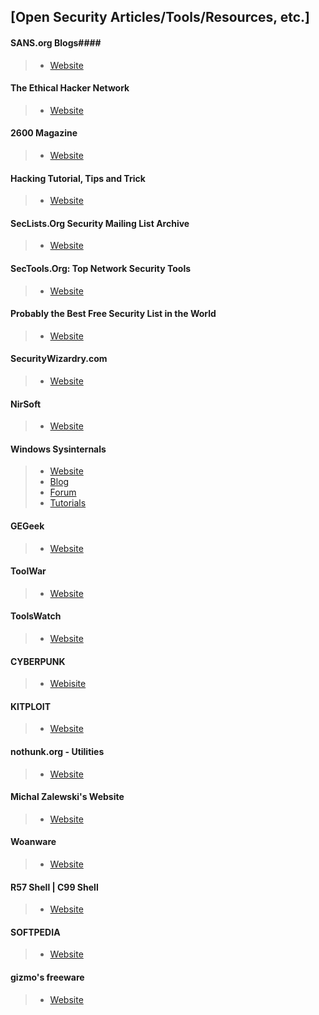 ## [Open Security Articles/Tools/Resources, etc.] ##

#### SANS.org Blogs####
> * [Website](https://www.sans.org/security-resources/blogs)

#### The Ethical Hacker Network ####
> * [Website](https://www.ethicalhacker.net/)

#### 2600 Magazine ####
> * [Website](http://www.2600.com/)

#### Hacking Tutorial, Tips and Trick ####
> * [Website](http://www.hacking-tutorial.com/)

#### SecLists.Org Security Mailing List Archive ####
> * [Website](http://seclists.org/)

#### SecTools.Org: Top Network Security Tools ####
> * [Website](http://sectools.org/)

#### Probably the Best Free Security List in the World ####
> * [Website](http://www.techsupportalert.com/content/probably-best-free-security-list-world.htm)

#### SecurityWizardry.com ####
> * [Website](http://www.securitywizardry.com/)

#### NirSoft ####
> * [Website](http://www.nirsoft.net/)

#### Windows Sysinternals ####
> * [Website](https://technet.microsoft.com/en-us/sysinternals)
> * [Blog](http://blogs.technet.com/b/sysinternals/)
> * [Forum](http://forum.sysinternals.com/)
> * [Tutorials](https://technet.microsoft.com/en-us/sysinternals/bb469930)

#### GEGeek ####
> * [Website](http://gegeek.com/)

#### ToolWar ####
> * [Website](http://www.toolwar.com/)

#### ToolsWatch ####
> * [Website](http://www.toolswatch.org/)

#### CYBERPUNK ####
> * [Webisite](http://n0where.net/)

#### KITPLOIT ####
> * [Website](http://www.kitploit.com/)

#### nothunk.org - Utilities ####
> * [Website](http://www.nothink.org/utilities.php)

#### Michal Zalewski's Website ####
> * [Website](http://lcamtuf.coredump.cx/)

#### Woanware ####
> * [Website](http://www.woanware.co.uk/)

#### R57 Shell | C99 Shell ####
> * [Website](http://www.r57shell.net/)

#### SOFTPEDIA ####
> * [Website](http://www.softpedia.com/)

#### gizmo's freeware ####
> * [Website](http://www.techsupportalert.com/)
